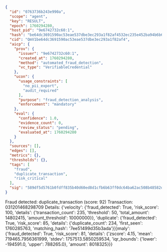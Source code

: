 ```json
{
  "id": "0763736b243e990a",
  "scope": "agent",
  "key": "RESULT",
  "epoch": 1760294280,
  "host_pid": "9e6742732c60:1",
  "hash": "be64dc3691590ac53eae537dbe3ec293a1f82af4532ec235e452ba94b6b648ce",
  "cid": "QmV1be64dc3691590ac53eae537dbe3ec293a1f82af4",
  "aicp": {
    "prov": {
      "issuer": "9e6742732c60:1",
      "created_at": 1760294280,
      "method": "automated_fraud_detection",
      "vc_type": "VerifiableCredential"
    },
    "ucon": {
      "usage_constraints": [
        "no_pii_export",
        "audit_required"
      ],
      "purpose": "fraud_detection_analysis",
      "enforcement": "mandatory"
    },
    "eval": {
      "confidence": 1.0,
      "evidence_count": 0,
      "review_status": "pending",
      "evaluated_at": 1760294280
    }
  },
  "sources": [],
  "edges": [],
  "metrics": {},
  "thresholds": {},
  "tags": [
    "fraud",
    "duplicate_transaction",
    "risk_critical"
  ],
  "sig": "589df5d5761b0fdff835b40d60ed8d1cfb6b63ff0dc64ba62ac508b48582d274"
}
```

Fraud detected: duplicate_transaction (score: 92)
Transaction: 031201468298709
Details: {'velocity': {'fraud_detected': True, 'risk_score': 100, 'details': {'transaction_count': 235, 'threshold': 50, 'total_amount': 14802415, 'amount_threshold': 10000000}}, 'duplicate': {'fraud_detected': True, 'risk_score': 85, 'details': {'duplicate_count': 234, 'first_seen': 1760285763, 'matching_hash': '7ee51499d35b3ada'}}}maly': {'fraud_detected': True, 'risk_score': 81, 'details': {'zscore': 4.15, 'mean': 719465.7956361999, 'stdev': 1757513.5850259534, 'iqr_bounds': {'lower': -194591.0, 'upper': 788265.0}, 'amount': 8018325}}}
